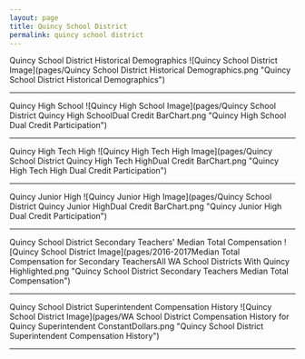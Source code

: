 ```yaml
---
layout: page
title: Quincy School District
permalink: quincy school district
---
```



Quincy School District Historical Demographics
![Quincy School District Image](pages/Quincy School District Historical Demographics.png "Quincy School District Historical Demographics")

___

Quincy High School
![Quincy High School Image](pages/Quincy School District Quincy High SchoolDual Credit BarChart.png "Quincy High School Dual Credit Participation")

___

Quincy High Tech High
![Quincy High Tech High Image](pages/Quincy School District Quincy High Tech HighDual Credit BarChart.png "Quincy High Tech High Dual Credit Participation")

___

Quincy Junior High
![Quincy Junior High Image](pages/Quincy School District Quincy Junior HighDual Credit BarChart.png "Quincy Junior High Dual Credit Participation")

___

Quincy School District Secondary Teachers' Median Total Compensation
![Quincy School District Image](pages/2016-2017Median Total Compensation for Secondary TeachersAll WA School Districts With Quincy Highlighted.png "Quincy School District Secondary Teachers Median Total Compensation")

___

Quincy School District Superintendent Compensation History
![Quincy School District Image](pages/WA School District Compensation History for Quincy Superintendent ConstantDollars.png "Quincy School District Superintendent Compensation History")

___


